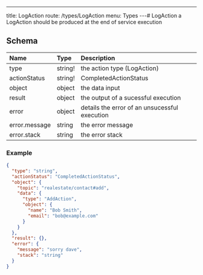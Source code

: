 ---
title: LogAction
route: /types/LogAction
menu: Types
---# LogAction
a LogAction should be produced at the end of service execution


## Schema
| Name | Type | Description |
|:-----| :--- | :---------- |
| type | string! | the action type (LogAction)  |
| actionStatus | string! | CompletedActionStatus | FailedActionStatus  |
| object | object | the data input  |
| result | object | the output of a sucessful execution  |
| error | object | details the error of an unsucessful execution  |
| error.message | string | the error message  |
| error.stack | string | the error stack  |

### Example
```json
{
  "type": "string",
  "actionStatus": "CompletedActionStatus",
  "object": {
    "topic": "realestate/contact#add",
    "data": {
      "type": "AddAction",
      "object": {
        "name": "Bob Smith",
        "email": "bob@example.com"
      }
    }
  },
  "result": {},
  "error": {
    "message": "sorry dave",
    "stack": "string"
  }
}
```
